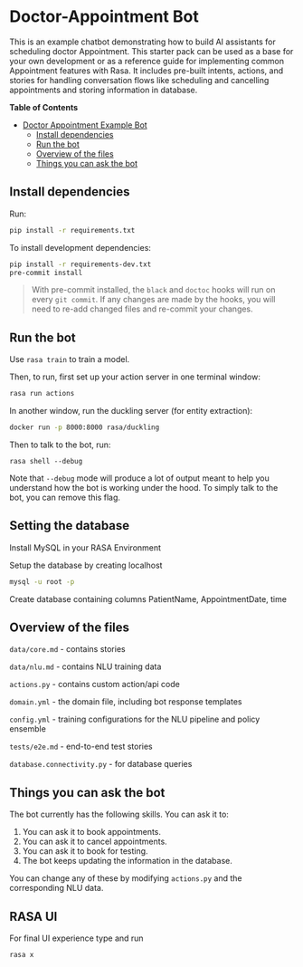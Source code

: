 # Doctor-Appointment Bot

This is an example chatbot demonstrating how to build AI assistants for scheduling doctor Appointment. This starter pack can be used as a base for your own development or as a reference guide for implementing common Appointment features with Rasa. It includes pre-built intents, actions, and stories for handling conversation flows like scheduling and cancelling appointments and storing information in database.

<!-- START doctoc generated TOC please keep comment here to allow auto update -->
<!-- DON'T EDIT THIS SECTION, INSTEAD RE-RUN doctoc TO UPDATE -->
**Table of Contents**

- [Doctor Appointment Example Bot](#Doctor-Appointment-example-bot)
  - [Install dependencies](#install-dependencies)
  - [Run the bot](#run-the-bot)
  - [Overview of the files](#overview-of-the-files)
  - [Things you can ask the bot](#things-you-can-ask-the-bot)

<!-- END doctoc generated TOC please keep comment here to allow auto update -->

## Install dependencies

Run:
```bash
pip install -r requirements.txt
```

To install development dependencies:

```bash
pip install -r requirements-dev.txt
pre-commit install
```

> With pre-commit installed, the `black` and `doctoc` hooks will run on every `git commit`.
> If any changes are made by the hooks, you will need to re-add changed files and re-commit your changes.

## Run the bot

Use `rasa train` to train a model.

Then, to run, first set up your action server in one terminal window:
```bash
rasa run actions
```

In another window, run the duckling server (for entity extraction):
```bash
docker run -p 8000:8000 rasa/duckling
```

Then to talk to the bot, run:
```
rasa shell --debug
```


Note that `--debug` mode will produce a lot of output meant to help you understand how the bot is working
under the hood. To simply talk to the bot, you can remove this flag.

## Setting the database


Install MySQL in your RASA Environment

Setup the database by creating localhost

```bash
mysql -u root -p
```
Create database containing columns PatientName, AppointmentDate, time



## Overview of the files

`data/core.md` - contains stories

`data/nlu.md` - contains NLU training data

`actions.py` - contains custom action/api code

`domain.yml` - the domain file, including bot response templates

`config.yml` - training configurations for the NLU pipeline and policy ensemble

`tests/e2e.md` - end-to-end test stories

`database.connectivity.py` - for database queries


## Things you can ask the bot

The bot currently has the following skills. You can ask it to:
1. You can ask it to book appointments.
2. You can ask it to cancel appointments.
3. You can ask it to book for testing.
4. The bot keeps updating the information in the database.


You can change any of these by modifying `actions.py` and the corresponding NLU data.

## RASA UI

For final UI experience type and run

```bash
rasa x
```
